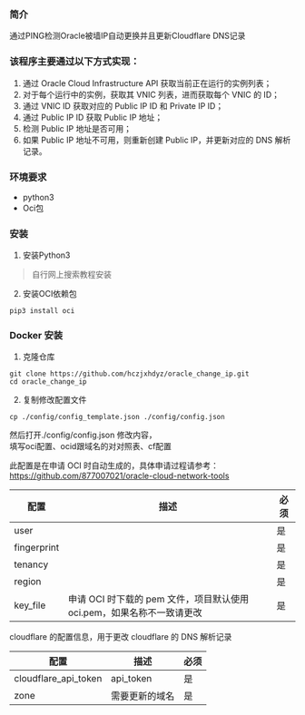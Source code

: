 ### 简介
通过PING检测Oracle被墙IP自动更换并且更新Cloudflare DNS记录

### 该程序主要通过以下方式实现：

1. 通过 Oracle Cloud Infrastructure API 获取当前正在运行的实例列表；
2. 对于每个运行中的实例，获取其 VNIC 列表，进而获取每个 VNIC 的 ID；
3. 通过 VNIC ID 获取对应的 Public IP ID 和 Private IP ID；
4. 通过 Public IP ID 获取 Public IP 地址；
5. 检测 Public IP 地址是否可用；
6. 如果 Public IP 地址不可用，则重新创建 Public IP，并更新对应的 DNS 解析记录。

### 环境要求
- python3
- Oci包

### 安装
1. 安装Python3
> 自行网上搜索教程安装
2. 安装OCI依赖包
```
pip3 install oci
```
### Docker 安装
1. 克隆仓库  
```
git clone https://github.com/hczjxhdyz/oracle_change_ip.git 
cd oracle_change_ip
```
2. 复制修改配置文件
```
cp ./config/config_template.json ./config/config.json
```
然后打开./config/config.json 修改内容，  
填写oci配置、ocid跟域名的对对照表、cf配置

此配置是在申请 OCI 时自动生成的，具体申请过程请参考：https://github.com/877007021/oracle-cloud-network-tools

| 配置        | 描述                                                         | 必须 |
| ----------- | ------------------------------------------------------------ | ---- |
| user        |                                                              | 是   |
| fingerprint |                                                              | 是   |
| tenancy     |                                                              | 是   |
| region      |                                                              | 是   |
| key_file    | 申请 OCI 时下载的 pem 文件，项目默认使用 oci.pem，如果名称不一致请更改 | 是   |


cloudflare 的配置信息，用于更改 cloudflare 的 DNS 解析记录

| 配置               | 描述           | 必须 |
| ------------------ | -------------- | ---- |
| cloudflare_api_token | api_token        | 是   |
| zone            | 需要更新的域名 | 是   |